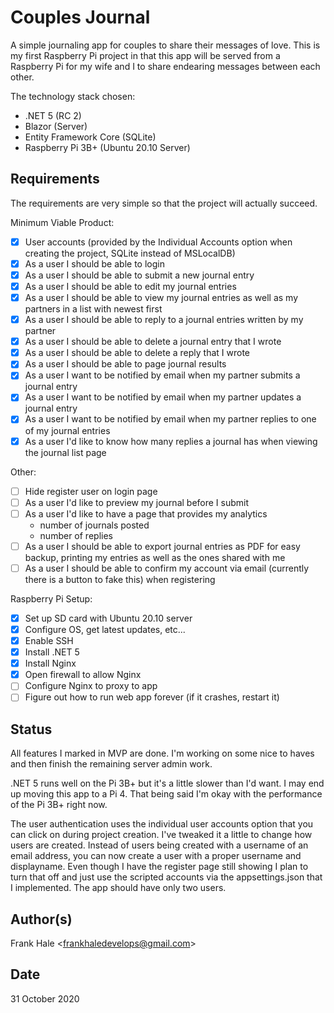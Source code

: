 # Couples Journal

A simple journaling app for couples to share their messages of love. This is my
first Raspberry Pi project in that this app will be served from a Raspberry Pi
for my wife and I to share endearing messages between each other.

The technology stack chosen:

- .NET 5 (RC 2)
- Blazor (Server)
- Entity Framework Core (SQLite)
- Raspberry Pi 3B+ (Ubuntu 20.10 Server)

## Requirements

The requirements are very simple so that the project will actually succeed.

Minimum Viable Product:

- [x] User accounts (provided by the Individual Accounts option when creating
      the project, SQLite instead of MSLocalDB)
- [x] As a user I should be able to login
- [x] As a user I should be able to submit a new journal entry
- [x] As a user I should be able to edit my journal entries
- [x] As a user I should be able to view my journal entries as well as my
      partners in a list with newest first
- [x] As a user I should be able to reply to a journal entries written by my 
      partner
- [x] As a user I should be able to delete a journal entry that I wrote
- [x] As a user I should be able to delete a reply that I wrote
- [x] As a user I should be able to page journal results
- [x] As a user I want to be notified by email when my partner submits a 
      journal entry
- [x] As a user I want to be notified by email when my partner updates a 
      journal entry
- [x] As a user I want to be notified by email when my partner replies to one 
      of my journal entries
- [x] As a user I'd like to know how many replies a journal has when viewing 
      the journal list page

Other:

- [ ] Hide register user on login page
- [ ] As a user I'd like to preview my journal before I submit
- [ ] As a user I'd like to have a page that provides my analytics 
    - number of journals posted
    - number of replies
- [ ] As a user I should be able to export journal entries as PDF for easy 
      backup, printing my entries as well as the ones shared with me
- [ ] As a user I should be able to confirm my account via email (currently 
      there is a button to fake this) when registering

Raspberry Pi Setup:

- [x] Set up SD card with Ubuntu 20.10 server
- [x] Configure OS, get latest updates, etc...
- [x] Enable SSH
- [x] Install .NET 5
- [x] Install Nginx
- [x] Open firewall to allow Nginx
- [ ] Configure Nginx to proxy to app
- [ ] Figure out how to run web app forever (if it crashes, restart it)

## Status

All features I marked in MVP are done. I'm working on some nice to haves and 
then finish the remaining server admin work.

.NET 5 runs well on the Pi 3B+ but it's a little slower than I'd want. I may 
end up moving this app to a Pi 4. That being said I'm okay with the performance 
of the Pi 3B+ right now.

The user authentication uses the individual user accounts option that you can
click on during project creation. I've tweaked it a little to change how users
are created. Instead of users being created with a username of an email 
address, you can now create a user with a proper username and displayname. Even
though I have the register page still showing I plan to turn that off and just
use the scripted accounts via the appsettings.json that I implemented. The app
should have only two users.

## Author(s)

Frank Hale &lt;frankhaledevelops@gmail.com&gt;

## Date

31 October 2020
